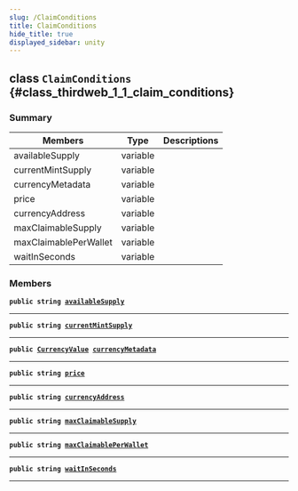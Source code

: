 ```yaml
---
slug: /ClaimConditions
title: ClaimConditions
hide_title: true
displayed_sidebar: unity
---
```


## class `ClaimConditions` {#class_thirdweb_1_1_claim_conditions}

### Summary

| Members               | Type     | Descriptions |
| --------------------- | -------- | ------------ |
| availableSupply       | variable |              |
| currentMintSupply     | variable |              |
| currencyMetadata      | variable |              |
| price                 | variable |              |
| currencyAddress       | variable |              |
| maxClaimableSupply    | variable |              |
| maxClaimablePerWallet | variable |              |
| waitInSeconds         | variable |              |

### Members

**`public string `[`availableSupply`](#class_thirdweb_1_1_claim_conditions_1a05063b44ef4382620ac534bee0e0ed0b)**

---

**`public string `[`currentMintSupply`](#class_thirdweb_1_1_claim_conditions_1a199d21010fe8174122725dd22b73388c)**

---

**`public `[`CurrencyValue`](docs/unity/CurrencyValue.md#struct_thirdweb_1_1_currency_value)` `[`currencyMetadata`](#class_thirdweb_1_1_claim_conditions_1a6a88e5223560666ebacc34fbaf65e670)**

---

**`public string `[`price`](#class_thirdweb_1_1_claim_conditions_1a3fc57191f23b424f6c969145b2c209ca)**

---

**`public string `[`currencyAddress`](#class_thirdweb_1_1_claim_conditions_1a4e1d860cdab46bd8917d1658353dd1b7)**

---

**`public string `[`maxClaimableSupply`](#class_thirdweb_1_1_claim_conditions_1a882d8011a1be4b6cb11ee36954961b5c)**

---

**`public string `[`maxClaimablePerWallet`](#class_thirdweb_1_1_claim_conditions_1a828b814135eec1c17b68ee941d0aff27)**

---

**`public string `[`waitInSeconds`](#class_thirdweb_1_1_claim_conditions_1ae1cf9fb214afce4c675dc664f24e522d)**

---
